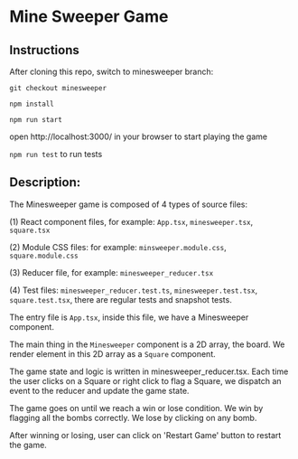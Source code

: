 # Mine Sweeper Game

## Instructions
After cloning this repo, switch to minesweeper branch:

`git checkout minesweeper`

`npm install`

`npm run start`

open http://localhost:3000/ in your browser to start playing the game

`npm run test` to run tests

## Description:

The Minesweeper game is composed of 4 types of source files:

(1) React component files, for example: `App.tsx`, `minesweeper.tsx`, `square.tsx`

(2) Module CSS files: for example: `minsweeper.module.css`, `square.module.css`

(3) Reducer file, for example: `minesweeper_reducer.tsx`

(4) Test files: `minesweeper_reducer.test.ts`, `minesweeper.test.tsx`, `square.test.tsx`,
there are regular tests and snapshot tests.

The entry file is `App.tsx`, inside this file, we have a Minesweeper component.

The main thing in the `Minesweeper` component is a 2D array, the board. 
We render element in this 2D array as a `Square` component.

The game state and logic is written in minesweeper_reducer.tsx. 
Each time the user clicks on a Square or right click to flag a Square, we dispatch an event to the reducer and update the game state.

The game goes on until we reach a win or lose condition.
We win by flagging all the bombs correctly.
We lose by clicking on any bomb.

After winning or losing, user can click on 'Restart Game' button to restart the game.

